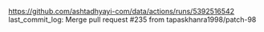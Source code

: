 https://github.com/ashtadhyayi-com/data/actions/runs/5392516542
last_commit_log: Merge pull request #235 from tapaskhanra1998/patch-98
